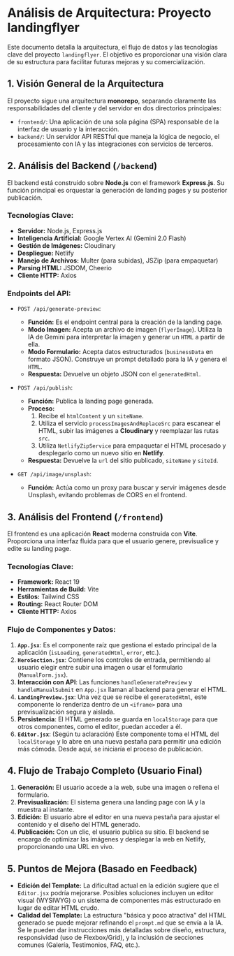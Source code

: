 # Análisis de Arquitectura: Proyecto landingflyer

Este documento detalla la arquitectura, el flujo de datos y las tecnologías clave del proyecto `landingflyer`. El objetivo es proporcionar una visión clara de su estructura para facilitar futuras mejoras y su comercialización.

## 1. Visión General de la Arquitectura

El proyecto sigue una arquitectura **monorepo**, separando claramente las responsabilidades del cliente y del servidor en dos directorios principales:

-   `frontend/`: Una aplicación de una sola página (SPA) responsable de la interfaz de usuario y la interacción.
-   `backend/`: Un servidor API RESTful que maneja la lógica de negocio, el procesamiento con IA y las integraciones con servicios de terceros.

## 2. Análisis del Backend (`/backend`)

El backend está construido sobre **Node.js** con el framework **Express.js**. Su función principal es orquestar la generación de landing pages y su posterior publicación.

### Tecnologías Clave:

-   **Servidor:** Node.js, Express.js
-   **Inteligencia Artificial:** Google Vertex AI (Gemini 2.0 Flash)
-   **Gestión de Imágenes:** Cloudinary
-   **Despliegue:** Netlify
-   **Manejo de Archivos:** Multer (para subidas), JSZip (para empaquetar)
-   **Parsing HTML:** JSDOM, Cheerio
-   **Cliente HTTP:** Axios

### Endpoints del API:

-   `POST /api/generate-preview`:
    -   **Función:** Es el endpoint central para la creación de la landing page.
    -   **Modo Imagen:** Acepta un archivo de imagen (`flyerImage`). Utiliza la IA de Gemini para interpretar la imagen y generar un `HTML` a partir de ella.
    -   **Modo Formulario:** Acepta datos estructurados (`businessData` en formato JSON). Construye un prompt detallado para la IA y genera el `HTML`.
    -   **Respuesta:** Devuelve un objeto JSON con el `generatedHtml`.

-   `POST /api/publish`:
    -   **Función:** Publica la landing page generada.
    -   **Proceso:**
        1.  Recibe el `htmlContent` y un `siteName`.
        2.  Utiliza el servicio `processImagesAndReplaceSrc` para escanear el HTML, subir las imágenes a **Cloudinary** y reemplazar las rutas `src`.
        3.  Utiliza `NetlifyZipService` para empaquetar el HTML procesado y desplegarlo como un nuevo sitio en **Netlify**.
    -   **Respuesta:** Devuelve la `url` del sitio publicado, `siteName` y `siteId`.

-   `GET /api/image/unsplash`:
    -   **Función:** Actúa como un proxy para buscar y servir imágenes desde Unsplash, evitando problemas de CORS en el frontend.

## 3. Análisis del Frontend (`/frontend`)

El frontend es una aplicación **React** moderna construida con **Vite**. Proporciona una interfaz fluida para que el usuario genere, previsualice y edite su landing page.

### Tecnologías Clave:

-   **Framework:** React 19
-   **Herramientas de Build:** Vite
-   **Estilos:** Tailwind CSS
-   **Routing:** React Router DOM
-   **Cliente HTTP:** Axios

### Flujo de Componentes y Datos:

1.  **`App.jsx`**: Es el componente raíz que gestiona el estado principal de la aplicación (`isLoading`, `generatedHtml`, `error`, etc.).
2.  **`HeroSection.jsx`**: Contiene los controles de entrada, permitiendo al usuario elegir entre subir una imagen o usar el formulario (`ManualForm.jsx`).
3.  **Interacción con API**: Las funciones `handleGeneratePreview` y `handleManualSubmit` en `App.jsx` llaman al backend para generar el HTML.
4.  **`LandingPreview.jsx`**: Una vez que se recibe el `generatedHtml`, este componente lo renderiza dentro de un `<iframe>` para una previsualización segura y aislada.
5.  **Persistencia**: El HTML generado se guarda en `localStorage` para que otros componentes, como el editor, puedan acceder a él.
6.  **`Editor.jsx`**: (Según tu aclaración) Este componente toma el HTML del `localStorage` y lo abre en una nueva pestaña para permitir una edición más cómoda. Desde aquí, se iniciaría el proceso de publicación.

## 4. Flujo de Trabajo Completo (Usuario Final)

1.  **Generación:** El usuario accede a la web, sube una imagen o rellena el formulario.
2.  **Previsualización:** El sistema genera una landing page con IA y la muestra al instante.
3.  **Edición:** El usuario abre el editor en una nueva pestaña para ajustar el contenido y el diseño del HTML generado.
4.  **Publicación:** Con un clic, el usuario publica su sitio. El backend se encarga de optimizar las imágenes y desplegar la web en Netlify, proporcionando una URL en vivo.

## 5. Puntos de Mejora (Basado en Feedback)

-   **Edición del Template:** La dificultad actual en la edición sugiere que el `Editor.jsx` podría mejorarse. Posibles soluciones incluyen un editor visual (WYSIWYG) o un sistema de componentes más estructurado en lugar de editar HTML crudo.
-   **Calidad del Template:** La estructura "básica y poco atractiva" del HTML generado se puede mejorar refinando el `prompt.md` que se envía a la IA. Se le pueden dar instrucciones más detalladas sobre diseño, estructura, responsividad (uso de Flexbox/Grid), y la inclusión de secciones comunes (Galería, Testimonios, FAQ, etc.).

